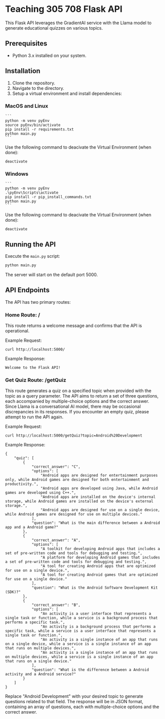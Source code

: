# Teaching 305 708 Flask API

This Flask API leverages the GradientAI service with the Llama model to generate educational quizzes on various topics.

## Prerequisites

- Python 3.x installed on your system.

## Installation

1. Clone the repository.
2. Navigate to the directory.
3. Setup a virtual environment and install dependencies:

### MacOS and Linux

    ```
    python -m venv pyEnv
    source pyEnv/bin/activate
    pip install -r requirements.txt
    python main.py
    ```

Use the following command to deacivate the Virtual Environment (when done):

```
deactivate
```

### Windows

    ```
    python -m venv pyEnv
    .\pyEnv\Scripts\activate
    pip install -r pip_install_commands.txt
    python main.py
    ```

Use the following command to deacivate the Virtual Environment (when done):

```
deactivate
```

## Running the API

Execute the `main.py` script:

```bash
python main.py
```

The server will start on the default port 5000.

## API Endpoints

The API has two primary routes:

### Home Route: /

This route returns a welcome message and confirms that the API is operational.

Example Request:

```
curl http://localhost:5000/
```

Example Response:

```
Welcome to the Flask API!
```

### Get Quiz Route: /getQuiz

This route generates a quiz on a specified topic when provided with the topic as a query parameter. The API aims to return a set of three questions, each accompanied by multiple-choice options and the correct answer. Since Llama is a conversational AI model, there may be occasional discrepancies in its responses. If you encounter an empty quiz, please attempt to run the API again.

Example Request:

```
curl http://localhost:5000/getQuiz?topic=Android%20Development
```

Example Response:

```
{
    "quiz": [
        {
            "correct_answer": "C",
            "options": [
                "Android apps are designed for entertainment purposes only, while Android games are designed for both entertainment and productivity.",
                "Android apps are developed using Java, while Android games are developed using C++.",
                "Android apps are installed on the device's internal storage, while Android games are installed on the device's external storage.",
                "Android apps are designed for use on a single device, while Android games are designed for use on multiple devices."
            ],
            "question": "What is the main difference between a Android app and a Android game?"
        },
        {
            "correct_answer": "A",
            "options": [
                "A toolkit for developing Android apps that includes a set of pre-written code and tools for debugging and testing.",
                "A platform for developing Android games that includes a set of pre-written code and tools for debugging and testing.",
                "A tool for creating Android apps that are optimized for use on a single device.",
                "A tool for creating Android games that are optimized for use on a single device."
            ],
            "question": "What is the Android Software Development Kit (SDK)?"
        },
        {
            "correct_answer": "B",
            "options": [
                "An activity is a user interface that represents a single task or function, while a service is a background process that performs a specific task.",
                "An activity is a background process that performs a specific task, while a service is a user interface that represents a single task or function.",
                "An activity is a single instance of an app that runs on a single device, while a service is a single instance of an app that runs on multiple devices.",
                "An activity is a single instance of an app that runs on multiple devices, while a service is a single instance of an app that runs on a single device."
            ],
            "question": "What is the difference between a Android activity and a Android service?"
        }
    ]
}
```

Replace "Android Development" with your desired topic to generate questions related to that field. The response will be in JSON format, containing an array of questions, each with multiple-choice options and the correct answer.

```

```
